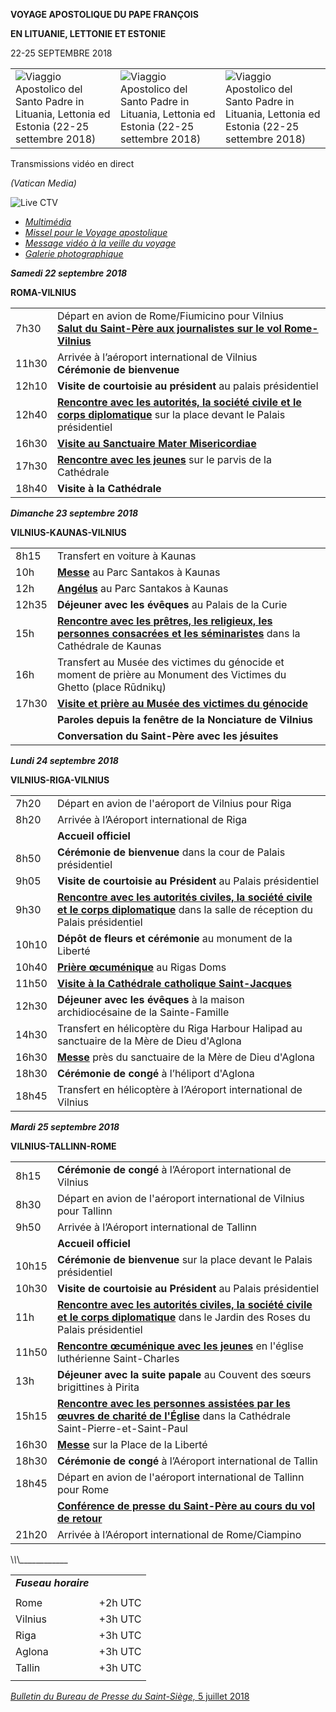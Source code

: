 **VOYAGE APOSTOLIQUE DU PAPE FRANÇOIS**

**EN LITUANIE, LETTONIE ET ESTONIE**

22-25 SEPTEMBRE 2018

|     |     |     |
| --- | --- | --- |
| ![Viaggio Apostolico del Santo Padre in Lituania, Lettonia ed Estonia (22-25 settembre 2018)](/content/dam/francesco/images/travels/2018/logo-lituania2018.jpg) | ![Viaggio Apostolico del Santo Padre in Lituania, Lettonia ed Estonia (22-25 settembre 2018)](/content/dam/francesco/images/travels/2018/logo-lettonia2018.jpg) | ![Viaggio Apostolico del Santo Padre in Lituania, Lettonia ed Estonia (22-25 settembre 2018)](/content/dam/francesco/images/travels/2018/logo-estonia2018.jpg) |

Transmissions vidéo en direct

*(Vatican Media)*

![Live CTV](http://w2.vatican.va/content/dam/francesco/images/img/player.jpg)

- *[Multimédia](http://w2.vatican.va/content/francesco/fr/events/event.dir.html/content/vaticanevents/fr/2018/9/22/viaggioapostolico-paesibaltici.html)*
- *[Missel pour le Voyage apostolique](http://www.vatican.va/news_services/liturgy/libretti/2018/20180922-25_messale-paesi-baltici.pdf)*
- *[Message vidéo à la veille du voyage](http://w2.vatican.va/content/francesco/fr/events/event.dir.html/content/vaticanevents/fr/2018/9/20/videomessaggio-paesibaltici.html)*
- *[Galerie photographique](http://www.photogallery.va/content/photogallery/fr/eventi/paesi-baltici2018.html)*

***Samedi 22 septembre 2018***

**ROMA-VILNIUS**

|     |     |
| --- | --- |
| 7h30 | Départ en avion de Rome/Fiumicino pour Vilnius<br>**[Salut du Saint-Père aux journalistes sur le vol Rome-Vilnius](http://w2.vatican.va/content/francesco/fr/events/event.dir.html/content/vaticanevents/fr/2018/9/22/voloandata-lituania.html)** |
| 11h30 | Arrivée à l’aéroport international de Vilnius<br>**Cérémonie de bienvenue** |
| 12h10 | **Visite de courtoisie au président** au palais présidentiel |
| 12h40 | **[Rencontre avec les autorités, la société civile et le corps diplomatique](http://w2.vatican.va/content/francesco/fr/events/event.dir.html/content/vaticanevents/fr/2018/9/22/autorita-lituania.html)** sur la place devant le Palais présidentiel |
| 16h30 | **[Visite au Sanctuaire Mater Misericordiae](http://w2.vatican.va/content/francesco/fr/events/event.dir.html/content/vaticanevents/fr/2018/9/22/vilnius-lituania-santuario.html)** |
| 17h30 | **[Rencontre avec les jeunes](http://w2.vatican.va/content/francesco/fr/events/event.dir.html/content/vaticanevents/fr/2018/9/22/giovani-lituania.html)** sur le parvis de la Cathédrale |
| 18h40 | **Visite à la Cathédrale** |

***Dimanche 23 septembre 2018***

**VILNIUS-KAUNAS-VILNIUS**

|     |     |
| --- | --- |
| 8h15 | Transfert en voiture à Kaunas |
| 10h | **[Messe](http://w2.vatican.va/content/francesco/fr/events/event.dir.html/content/vaticanevents/fr/2018/9/23/messa-kaunas-lituania.html)** au Parc Santakos à Kaunas |
| 12h | **[Angélus](http://w2.vatican.va/content/francesco/fr/events/event.dir.html/content/vaticanevents/fr/2018/9/23/angelus-paesibaltici.html)** au Parc Santakos à Kaunas |
| 12h35 | **Déjeuner avec les évêques** au Palais de la Curie |
| 15h | **[Rencontre avec les prêtres, les religieux, les personnes consacrées et les séminaristes](http://w2.vatican.va/content/francesco/fr/events/event.dir.html/content/vaticanevents/fr/2018/9/23/clero-lituania.html)** dans la Cathédrale de Kaunas |
| 16h | Transfert au Musée des victimes du génocide et moment de prière au Monument des Victimes du Ghetto (place Rūdnikų) |
| 17h30 | **[Visite et prière au Musée des victimes du génocide](http://w2.vatican.va/content/francesco/fr/events/event.dir.html/content/vaticanevents/fr/2018/9/23/vilnius-lituania-museo.html)** |
|  | **Paroles depuis la fenêtre de la Nonciature de Vilnius** |
|  | **Conversation du Saint-Père avec les jésuites** |

***Lundi 24 septembre 2018***

**VILNIUS-RIGA-VILNIUS**

|     |     |
| --- | --- |
| 7h20 | Départ en avion de l'aéroport de Vilnius pour Riga |
| 8h20 | Arrivée à l’Aéroport international de Riga |
|  | **Accueil officiel** |
| 8h50 | **Cérémonie de bienvenue** dans la cour de Palais présidentiel |
| 9h05 | **Visite de courtoisie au Président** au Palais présidentiel |
| 9h30 | **[Rencontre avec les autorités civiles, la société civile et le corps diplomatique](http://w2.vatican.va/content/francesco/fr/events/event.dir.html/content/vaticanevents/fr/2018/9/24/autorita-lettonia.html)** dans la salle de réception du Palais présidentiel |
| 10h10 | **Dépôt de fleurs et cérémonie** au monument de la Liberté |
| 10h40 | **[Prière œcuménique](http://w2.vatican.va/content/francesco/fr/events/event.dir.html/content/vaticanevents/fr/2018/9/24/incontroecumenico-lettonia.html)** au Rigas Doms |
| 11h50 | **[Visite à la Cathédrale catholique Saint-Jacques](http://w2.vatican.va/content/francesco/fr/events/event.dir.html/content/vaticanevents/fr/2018/9/24/cattedralesangiacomo-lettonia.html)** |
| 12h30 | **Déjeuner avec les évêques** à la maison archidiocésaine de la Sainte-Famille |
| 14h30 | Transfert en hélicoptère du Riga Harbour Halipad au sanctuaire de la Mère de Dieu d'Aglona |
| 16h30 | **[Messe](http://w2.vatican.va/content/francesco/fr/events/event.dir.html/content/vaticanevents/fr/2018/9/24/messa-aglona-lettonia.html)** près du sanctuaire de la Mère de Dieu d'Aglona |
| 18h30 | **Cérémonie de congé** à l’héliport d'Aglona |
| 18h45 | Transfert en hélicoptère à l’Aéroport international de Vilnius |

***Mardi 25 septembre 2018***

**VILNIUS-TALLINN-ROME**

|     |     |
| --- | --- |
| 8h15 | **Cérémonie de congé** à l’Aéroport international de Vilnius |
| 8h30 | Départ en avion de l'aéroport international de Vilnius pour Tallinn |
| 9h50 | Arrivée à l’Aéroport international de Tallinn |
|  | **Accueil officiel** |
| 10h15 | **Cérémonie de bienvenue** sur la place devant le Palais présidentiel |
| 10h30 | **Visite de courtoisie au Président** au Palais présidentiel |
| 11h | **[Rencontre avec les autorités civiles, la société civile et le corps diplomatique](http://w2.vatican.va/content/francesco/fr/events/event.dir.html/content/vaticanevents/fr/2018/9/25/autorita-estonia.html)** dans le Jardin des Roses du Palais présidentiel |
| 11h50 | **[Rencontre œcuménique avec les jeunes](http://w2.vatican.va/content/francesco/fr/events/event.dir.html/content/vaticanevents/fr/2018/9/25/giovani-estonia.html)** en l'église luthérienne Saint-Charles |
| 13h | **Déjeuner avec la suite papale** au Couvent des sœurs brigittines à Pirita |
| 15h15 | **[Rencontre avec les personnes assistées par les œuvres de charité de l'Église](http://w2.vatican.va/content/francesco/fr/events/event.dir.html/content/vaticanevents/fr/2018/9/25/assistiti-estonia.html)** dans la Cathédrale Saint-Pierre-et-Saint-Paul |
| 16h30 | **[Messe](http://w2.vatican.va/content/francesco/fr/events/event.dir.html/content/vaticanevents/fr/2018/9/25/messa-estonia-tallin.html)** sur la Place de la Liberté |
| 18h30 | **Cérémonie de congé** à l’Aéroport international de Tallin |
| 18h45 | Départ en avion de l'aéroport international de Tallinn pour Rome |
|  | **[Conférence de presse du Saint-Père au cours du vol de retour](http://w2.vatican.va/content/francesco/fr/events/event.dir.html/content/vaticanevents/fr/2018/9/25/voloritorno-paesibaltici.html)** |
| 21h20 | Arrivée à l’Aéroport international de Rome/Ciampino |

\\_\\_\\_\_\_\_\_\_\_\_\_\_\_\_

|     |     |
| --- | --- |
| ***Fuseau*** ***horaire*** |
|  |  |
| Rome | +2h UTC |
| Vilnius | +3h UTC |
| Riga | +3h UTC |
| Aglona | +3h UTC |
| Tallin | +3h UTC |
|  |  |

[*Bulletin du Bureau de Presse du Saint-Siège,* 5 juillet 2018](http://press.vatican.va/content/salastampa/it/bollettino/pubblico/2018/07/05/0514/01131.html)